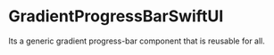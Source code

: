 # GradientProgressBarSwiftUI
Its a generic gradient progress-bar component that is reusable for all.
